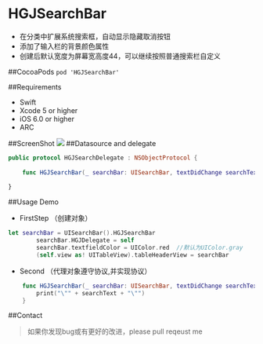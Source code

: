 # HGJSearchBar
* 在分类中扩展系统搜索框，自动显示隐藏取消按钮
* 添加了输入栏的背景颜色属性
* 创建后默认宽度为屏幕宽高度44，可以继续按照普通搜索栏自定义

##CocoaPods
``` pod 'HGJSearchBar' ```

##Requirements
* Swift
* Xcode 5 or higher
* iOS 6.0 or higher
* ARC

##ScreenShot
![](https://nj01ct01.baidupcs.com/file/627e6ccfb08bb023f96c3362952b13c7?bkt=p3-1400627e6ccfb08bb023f96c3362952b13c79f2da719000000007ea3&fid=1649281771-250528-16510458369690&time=1487746691&sign=FDTAXGERLBHS-DCb740ccc5511e5e8fedcff06b081203-Mvq3FHYRRnjzTQUk%2FxRx51PaRzQ%3D&to=63&size=32419&sta_dx=32419&sta_cs=0&sta_ft=gif&sta_ct=0&sta_mt=0&fm2=MH,Yangquan,Netizen-anywhere,,guangdongct&newver=1&newfm=1&secfm=1&flow_ver=3&pkey=1400627e6ccfb08bb023f96c3362952b13c79f2da719000000007ea3&sl=72286287&expires=8h&rt=sh&r=659212329&mlogid=1220493197028938594&vuk=1649281771&vbdid=107365255&fin=HGJSearchBar1.gif&fn=HGJSearchBar1.gif&rtype=1&iv=0&dp-logid=1220493197028938594&dp-callid=0.1.1&hps=1&csl=400&csign=f6BEQCJ9LxY%2FYxUplutbhXDyJKw%3D&by=themis)
##Datasource and delegate
```swift
public protocol HGJSearchDelegate : NSObjectProtocol {
    
    func HGJSearchBar(_ searchBar: UISearchBar, textDidChange searchText: String)
    
}
```

##Usage Demo
+ FirstStep （创建对象）
```swift
let searchBar = UISearchBar().HGJSearchBar
        searchBar.HGJDelegate = self
        searchBar.textfieldColor = UIColor.red  //默认为UIColor.gray
        (self.view as! UITableView).tableHeaderView = searchBar
```
+ Second （代理对象遵守协议,并实现协议）
```swift
    func HGJSearchBar(_ searchBar: UISearchBar, textDidChange searchText: String) {
        print("\"" + searchText + "\"")
    }
```

##Contact
>如果你发现bug或有更好的改进，please pull reqeust me
